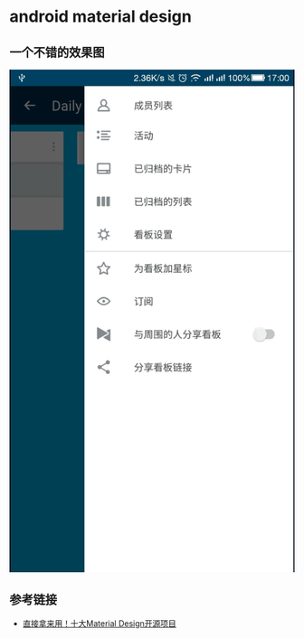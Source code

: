 # android material design

## 一个不错的效果图

![Trello 侧滑栏效果](image/trello.gif)

## 参考链接

- [直接拿来用！十大Material Design开源项目](http://www.csdn.net/article/2014-11-21/2822753-material-design-libs)
